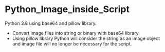 # Python_Image_inside_Script
Python 3.8 using base64 and pillow library.

- Convert image files into string or binary with base64 library.
- Using pillow library Python will consider the string as an image object and
image file will no longer be necessary for the script.
